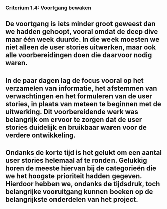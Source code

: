 
### Criterium 1.4: Voortgang bewaken

## De voortgang is iets minder groot geweest dan we hadden gehoopt, vooral omdat de deep dive maar één week duurde. In die week moesten we niet alleen de user stories uitwerken, maar ook alle voorbereidingen doen die daarvoor nodig waren.  

## In de paar dagen lag de focus vooral op het verzamelen van informatie, het afstemmen van verwachtingen en het formuleren van de user stories, in plaats van meteen te beginnen met de uitwerking. Dit voorbereidende werk was belangrijk om ervoor te zorgen dat de user stories duidelijk en bruikbaar waren voor de verdere ontwikkeling.  

## Ondanks de korte tijd is het gelukt om een aantal user stories helemaal af te ronden. Gelukkig horen de meeste hiervan bij de categorieën die we het hoogste prioriteit hadden gegeven. Hierdoor hebben we, ondanks de tijdsdruk, toch belangrijke vooruitgang kunnen boeken op de belangrijkste onderdelen van het project.
